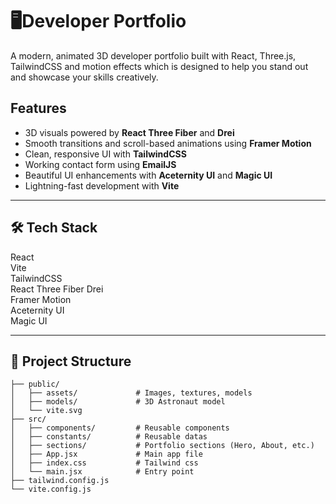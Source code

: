 # 🖥️Developer Portfolio

A modern, animated 3D developer portfolio built with React, Three.js, TailwindCSS and motion effects which is designed to help you stand out and showcase your skills creatively.




## Features

- 3D visuals powered by **React Three Fiber** and **Drei**
- Smooth transitions and scroll-based animations using **Framer Motion**
- Clean, responsive UI with **TailwindCSS**
- Working contact form using **EmailJS**
- Beautiful UI enhancements with **Aceternity UI** and **Magic UI**
- Lightning-fast development with **Vite**

---

## 🛠 Tech Stack  
 React             
 Vite              
 TailwindCSS       
 React Three Fiber 
 Drei             
 Framer Motion             
 Aceternity UI   
 Magic UI        

---

## 📁 Project Structure

```
├── public/
│   ├── assets/             # Images, textures, models
│   ├── models/             # 3D Astronaut model
│   └── vite.svg
├── src/
│   ├── components/         # Reusable components
│   ├── constants/          # Reusable datas
│   ├── sections/           # Portfolio sections (Hero, About, etc.)
│   ├── App.jsx             # Main app file
│   ├── index.css           # Tailwind css
│   └── main.jsx            # Entry point
├── tailwind.config.js
└── vite.config.js
```
